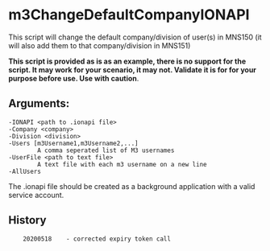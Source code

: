 # m3ChangeDefaultCompanyIONAPI

This script will change the default company/division of user(s) in MNS150 (it will also add them to that company/division in MNS151)  
  
  **This script is provided as is as an example, there is no support for the script.  It may work for your scenario, it may not.  Validate it is for for your purpose before use.  Use with caution**.

## Arguments:  
 	-IONAPI <path to .ionapi file>  
	-Company <company>  
	-Division <division>  
	-Users [m3Username1,m3Username2,...]  
			A comma seperated list of M3 usernames  
	-UserFile <path to text file>  
			A text file with each m3 username on a new line  
	-AllUsers  
  
The .ionapi file should be created as a background application with a valid service account.  
  
## History  
		20200518	- corrected expiry token call  
